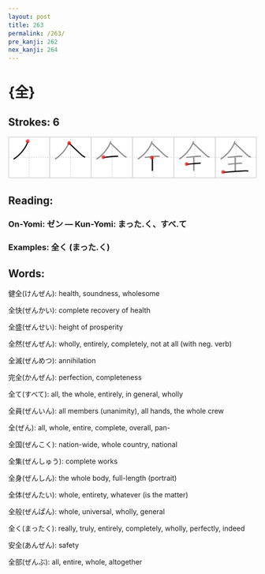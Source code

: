 ```yaml
---
layout: post
title: 263
permalink: /263/
pre_kanji: 262
nex_kanji: 264
---
```


# {全}

## Strokes: 6

<div class="stroke"><img src="../images/E585A8.png" /></div>

## Reading:

### On-Yomi: ゼン &mdash; Kun-Yomi: まった.く、すべ.て

### Examples: 全く (まった.く)

## Words:

健全(けんぜん): health, soundness, wholesome

全快(ぜんかい): complete recovery of health

全盛(ぜんせい): height of prosperity

全然(ぜんぜん): wholly, entirely, completely, not at all (with neg. verb)

全滅(ぜんめつ): annihilation

完全(かんぜん): perfection, completeness

全て(すべて): all, the whole, entirely, in general, wholly

全員(ぜんいん): all members (unanimity), all hands, the whole crew

全(ぜん): all, whole, entire, complete, overall, pan-

全国(ぜんこく): nation-wide, whole country, national

全集(ぜんしゅう): complete works

全身(ぜんしん): the whole body, full-length (portrait)

全体(ぜんたい): whole, entirety, whatever (is the matter)

全般(ぜんぱん): whole, universal, wholly, general

全く(まったく): really, truly, entirely, completely, wholly, perfectly, indeed

安全(あんぜん): safety

全部(ぜんぶ): all, entire, whole, altogether
